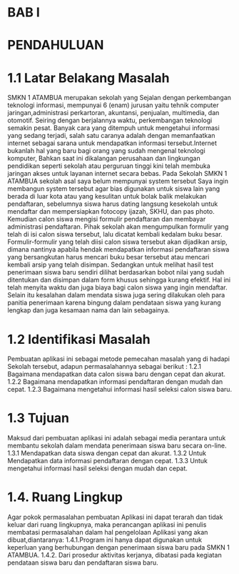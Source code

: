 # BAB I 
# PENDAHULUAN
# 1.1	Latar Belakang Masalah

SMKN 1 ATAMBUA merupakan sekolah yang Sejalan dengan perkembangan teknologi informasi, mempunyai 6 (enam) jurusan yaitu
tehnik computer jaringan,administrasi perkartoran, akuntansi, penjualan, multimedia, dan otomotif.  Seiring dengan berjalannya waktu, 
perkembangan teknologi semakin pesat. Banyak cara yang ditempuh untuk mengetahui informasi yang sedang terjadi, salah satu caranya adalah dengan memanfaatkan internet
sebagai sarana untuk mendapatkan informasi tersebut.Internet bukanlah hal yang baru bagi orang yang sudah mengenal teknologi komputer, Bahkan saat ini dikalangan
perusahaan dan lingkungan pendidikan  seperti sekolah atau perguruan tinggi kini telah membuka jaringan akses untuk layanan internet secara bebas.
Pada Sekolah SMKN 1 ATAMBUA sekolah asal saya belum mempunyai system tersebut
Saya ingin membangun system tersebut agar bias digunakan untuk siswa lain yang berada di luar kota atau yang kesulitan untuk bolak balik melakukan pendaftaran, 
sebelumnya siswa harus dating langsung kesekolah untuk mendaftar dan mempersiapkan fotocopy ijazah, SKHU, dan pas photo. Kemudian calon siswa  mengisi formulir pendaftaran
dan membayar administrasi pendaftaran. Pihak sekolah  akan  mengumpulkan formulir yang telah di isi calon siswa tersebut, lalu dicatat kembali kedalam buku besar.
Formulir-formulir yang telah diisi calon siswa tersebut  akan  dijadikan arsip, dimana nantinya  apabila hendak mendapatkan informasi pendaftaran siswa yang bersangkutan harus 
mencari buku besar tersebut atau mencari kembali arsip yang telah disimpan. Sedangkan untuk melihat hasil test penerimaan siswa baru sendiri dilihat berdasarkan
bobot nilai yang sudah  ditentukan dan disimpan dalam form khusus sehingga kurang efektif.
Hal ini telah menyita waktu dan juga biaya bagi calon siswa yang ingin mendaftar. Selain itu kesalahan dalam mendata siswa juga sering dilakukan oleh para
panitia penerimaan karena bingung dalam pendataan siswa yang kurang lengkap dan juga kesamaan nama dan lain sebagainya.





# 1.2	Identifikasi Masalah
Pembuatan aplikasi ini sebagai metode pemecahan masalah yang di hadapi Sekolah tersebut, adapun permasalahannya sebagai berikut :
     1.2.1 Bagaimana mendapatkan data calon siswa baru dengan cepat dan akurat.
     1.2.2 Bagaimana mendapatkan informasi pendaftaran dengan mudah dan cepat.
     1.2.3 Bagaimana mengetahui informasi hasil seleksi calon siswa baru.

# 1.3 Tujuan
Maksud dari pembuatan aplikasi ini adalah sebagai media perantara untuk membantu sekolah dalam mendata penerimaan siswa baru secara on-line.
1.3.1	Mendapatkan data siswa dengan cepat dan akurat.
1.3.2   	Untuk Mendapatkan data informasi pendaftaran dengan cepat.
1.3.3      Untuk mengetahui informasi hasil seleksi dengan mudah dan cepat.

# 1.4. Ruang Lingkup
Agar pokok permasalahan pembuatan Aplikasi ini dapat terarah  dan tidak keluar dari ruang lingkupnya, maka perancangan aplikasi ini  penulis membatasi permasalahan  dalam hal pengelolaan Aplikasi yang akan dibuat,diantaranya:
1.4.1.Program ini hanya dapat digunakan untuk keperluan yang berhubungan dengan penerimaan siswa baru pada SMKN 1 ATAMBUA.
1.4.2. Dari prosedur aktivitas kerjanya, dibatasi pada kegiatan pendataan siswa baru dan pendaftaran siswa baru.

